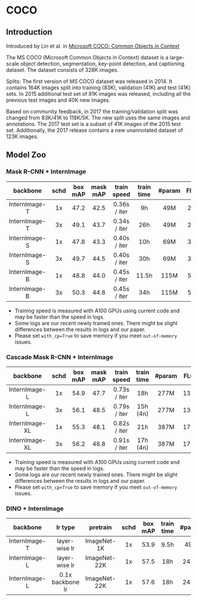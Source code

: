 # COCO


## Introduction

Introduced by Lin et al. in [Microsoft COCO: Common Objects in Context](https://arxiv.org/pdf/1405.0312v3.pdf)

The MS COCO (Microsoft Common Objects in Context) dataset is a large-scale object detection, segmentation, key-point detection, and captioning dataset. The dataset consists of 328K images.

Splits: The first version of MS COCO dataset was released in 2014. It contains 164K images split into training (83K), validation (41K) and test (41K) sets. In 2015 additional test set of 81K images was released, including all the previous test images and 40K new images.

Based on community feedback, in 2017 the training/validation split was changed from 83K/41K to 118K/5K. The new split uses the same images and annotations. The 2017 test set is a subset of 41K images of the 2015 test set. Additionally, the 2017 release contains a new unannotated dataset of 123K images.


## Model Zoo

### Mask R-CNN + InternImage

|    backbone    |  schd | box mAP | mask mAP | train speed | train time |#param | FLOPs | Config | Download | 
| :------------: |  :---------: | :-----: | :------: | :-----: |:------: | :-----: |:------: | :-----: | :---: |
| InternImage-T  |          1x      |  47.2   |   42.5   | 0.36s / iter |  9h | 49M   | 270G  |  [config](./mask_rcnn_internimage_t_fpn_1x_coco.py) | [ckpt](https://huggingface.co/OpenGVLab/InternImage/resolve/main/mask_rcnn_internimage_t_fpn_1x_coco.pth) \| [log](https://huggingface.co/OpenGVLab/InternImage/resolve/main/mask_rcnn_internimage_t_fpn_1x_coco.log.json) |
| InternImage-T  |          3x      |  49.1   |   43.7   | 0.34s / iter | 26h  |  49M   | 270G  | [config](./mask_rcnn_internimage_t_fpn_3x_coco.py) | [ckpt](https://huggingface.co/OpenGVLab/InternImage/resolve/main/mask_rcnn_internimage_t_fpn_3x_coco.pth) \| [log](https://huggingface.co/OpenGVLab/InternImage/resolve/main/mask_rcnn_internimage_t_fpn_3x_coco.log.json) |
| InternImage-S  |          1x      |  47.8   |   43.3   | 0.40s / iter | 10h  |  69M   | 340G  |  [config](./mask_rcnn_internimage_s_fpn_1x_coco.py) | [ckpt](https://huggingface.co/OpenGVLab/InternImage/resolve/main/mask_rcnn_internimage_s_fpn_1x_coco.pth) \| [log](https://huggingface.co/OpenGVLab/InternImage/resolve/main/mask_rcnn_internimage_s_fpn_1x_coco.log.json) |
| InternImage-S  |          3x      |  49.7   |   44.5   | 0.40s / iter | 30h  |  69M   | 340G  | [config](./mask_rcnn_internimage_s_fpn_3x_coco.py) | [ckpt](https://huggingface.co/OpenGVLab/InternImage/resolve/main/mask_rcnn_internimage_s_fpn_3x_coco.pth) \| [log](https://huggingface.co/OpenGVLab/InternImage/resolve/main/mask_rcnn_internimage_s_fpn_3x_coco.log.json) |
| InternImage-B  |          1x      |  48.8   |   44.0   | 0.45s / iter | 11.5h  |  115M   | 501G  | [config](./mask_rcnn_internimage_b_fpn_1x_coco.py) | [ckpt](https://huggingface.co/OpenGVLab/InternImage/resolve/main/mask_rcnn_internimage_b_fpn_1x_coco.pth) \| [log](https://huggingface.co/OpenGVLab/InternImage/resolve/main/mask_rcnn_internimage_b_fpn_1x_coco.log.json) |
| InternImage-B  |          3x      |  50.3   |   44.8   | 0.45s / iter | 34h  |  115M   | 501G  |  [config](./mask_rcnn_internimage_b_fpn_3x_coco.py)| [ckpt](https://huggingface.co/OpenGVLab/InternImage/resolve/main/mask_rcnn_internimage_b_fpn_3x_coco.pth) \| [log](https://huggingface.co/OpenGVLab/InternImage/resolve/main/mask_rcnn_internimage_b_fpn_3x_coco.log.json) |

- Training speed is measured with A100 GPUs using current code and may be faster than the speed in logs.
- Some logs are our recent newly trained ones. There might be slight differences between the results in logs and our paper.
- Please set `with_cp=True` to save memory if you meet `out-of-memory` issues.

### Cascade Mask R-CNN + InternImage

|    backbone    |         schd | box mAP | mask mAP | train speed |	train time | #param | FLOPs | Config | Download |
| :------------: |  :---------: | :-----: | :------: | :-----: | :---: | :-----: | :---: | :---: | :---: |
| InternImage-L  |        1x      |  54.9   |   47.7   | 0.73s / iter | 18h |  277M   | 1399G | [config](./cascade_internimage_l_fpn_1x_coco.py) | [ckpt](https://huggingface.co/OpenGVLab/InternImage/resolve/main/cascade_internimage_l_fpn_1x_coco.pth)  |
| InternImage-L  |        3x      |  56.1   |   48.5   | 0.79s / iter | 15h (4n) |  277M   | 1399G | [config](./cascade_internimage_l_fpn_3x_coco.py) | [ckpt](https://huggingface.co/OpenGVLab/InternImage/resolve/main/cascade_internimage_l_fpn_3x_coco.pth) \| [log](https://huggingface.co/OpenGVLab/InternImage/resolve/main/cascade_internimage_l_fpn_3x_coco.log.json) |
| InternImage-XL |        1x      |  55.3   |   48.1   | 0.82s / iter | 21h |  387M   | 1782G | [config](./cascade_internimage_xl_fpn_1x_coco.py) | [ckpt](https://huggingface.co/OpenGVLab/InternImage/resolve/main/cascade_internimage_xl_fpn_1x_coco.pth) \| [log](https://huggingface.co/OpenGVLab/InternImage/resolve/main/cascade_internimage_xl_fpn_1x_coco.log.json) |
| InternImage-XL |        3x      |  56.2   |   48.8   | 0.91s / iter | 17h (4n) |  387M   | 1782G | [config](./cascade_internimage_xl_fpn_3x_coco.py) | [ckpt](https://huggingface.co/OpenGVLab/InternImage/resolve/main/cascade_internimage_xl_fpn_3x_coco.pth) \| [log](https://huggingface.co/OpenGVLab/InternImage/resolve/main/cascade_internimage_xl_fpn_3x_coco.log.json) |

- Training speed is measured with A100 GPUs using current code and may be faster than the speed in logs.
- Some logs are our recent newly trained ones. There might be slight differences between the results in logs and our paper.
- Please set `with_cp=True` to save memory if you meet `out-of-memory` issues.


### DINO + InternImage
|    backbone    |  lr type     | pretrain    |       schd | box mAP | 	train time | #param | Config | Download |
| :------------: |  :---------: |:---------: | :---------: | :-----: |  :---: | :-----: | :---: | :---: | 
| InternImage-T  | layer-wise lr    | ImageNet-1K  |     1x      |  53.9   |  9.5h |  49M    | [config](./dino_4scale_internimage_t_1x_coco_layer_wise_lr.py)     | [ckpt](https://huggingface.co/OpenGVLab/InternImage/resolve/main/dino_4scale_internimage_t_1x_coco.pth) \| [log](https://huggingface.co/OpenGVLab/InternImage/resolve/main/dino_4scale_internimage_t_1x_coco.json) |
| InternImage-L  | layer-wise lr    | ImageNet-22K |     1x      |  57.5   |   18h |  241M   |  [config](./dino_4scale_internimage_l_1x_coco_layer_wise_lr.py)    | [ckpt](https://huggingface.co/OpenGVLab/InternImage/resolve/main/dino_4scale_internimage_l_1x_coco_layer_wise_lr.pth) \| [log](https://huggingface.co/OpenGVLab/InternImage/resolve/main/dino_4scale_internimage_l_1x_coco_layer_wise_lr.log.json) |
| InternImage-L  | 0.1x backbone lr | ImageNet-22K |     1x      |  57.6   |   18h |  241M   |  [config](./dino_4scale_internimage_l_1x_coco_0.1x_backbone_lr.py) | [ckpt](https://huggingface.co/OpenGVLab/InternImage/resolve/main/dino_4scale_internimage_l_1x_coco_0.1x_backbone_lr.pth) \| [log](https://huggingface.co/OpenGVLab/InternImage/resolve/main/dino_4scale_internimage_l_1x_coco_0.1x_backbone_lr.log.json) |

